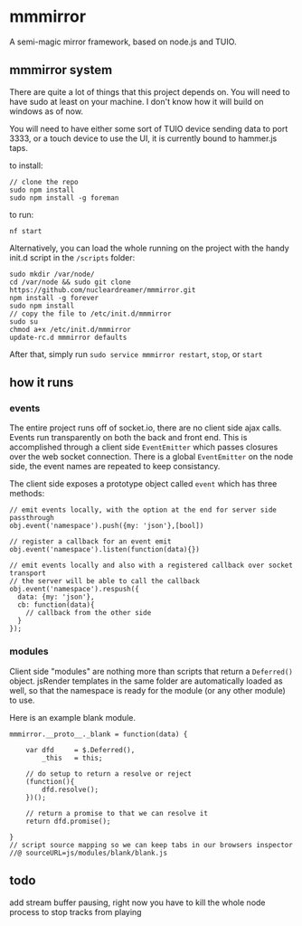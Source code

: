 mmmirror
======

A semi-magic mirror framework, based on node.js and TUIO.

mmmirror system
------

There are quite a lot of things that this project depends on. You will need to have sudo at least on your machine. I don't know how it will build on windows as of now.

You will need to have either some sort of TUIO device sending data to port 3333, or a touch device to use the UI, it is currently bound to hammer.js taps.

to install:

    // clone the repo
    sudo npm install
    sudo npm install -g foreman

to run:

    nf start 

Alternatively, you can load the whole running on the project with the handy init.d script in the `/scripts` folder:

    sudo mkdir /var/node/
    cd /var/node && sudo git clone https://github.com/nucleardreamer/mmmirror.git
    npm install -g forever
    sudo npm install
    // copy the file to /etc/init.d/mmmirror
    sudo su
    chmod a+x /etc/init.d/mmmirror
    update-rc.d mmmirror defaults

After that, simply run `sudo service mmmirror restart`, `stop`, or `start`

how it runs
------
### events
The entire project runs off of socket.io, there are no client side ajax calls. Events run transparently on both the back and front end. This is accomplished through a client side `EventEmitter` which passes closures over the web socket connection. There is a global `EventEmitter` on the node side, the event names are repeated to keep consistancy.

The client side exposes a prototype object called `event` which has three methods:

    // emit events locally, with the option at the end for server side passthrough
    obj.event('namespace').push({my: 'json'},[bool])
    
    // register a callback for an event emit
    obj.event('namespace').listen(function(data){})
    
    // emit events locally and also with a registered callback over socket transport
    // the server will be able to call the callback
    obj.event('namespace').respush({
      data: {my: 'json'},
      cb: function(data){
        // callback from the other side
      }
    });

### modules
Client side "modules" are nothing more than scripts that return a `Deferred()` object. jsRender templates in the same folder are automatically loaded as well, so that the namespace is ready for the module (or any other module) to use.

Here is an example blank module.

    mmmirror.__proto__._blank = function(data) {
    
    	var dfd 	= $.Deferred(),
    		_this 	= this;
    	
    	// do setup to return a resolve or reject
    	(function(){
    		dfd.resolve();
    	})();
    	
    	// return a promise to that we can resolve it
    	return dfd.promise();
    
    }
    // script source mapping so we can keep tabs in our browsers inspector
    //@ sourceURL=js/modules/blank/blank.js



todo
------
add stream buffer pausing, right now you have to kill the whole node process to stop tracks from playing
